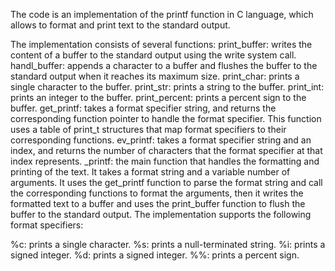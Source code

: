 The code is an implementation of the printf function in C language, which allows to format and print text to the standard output.

The implementation consists of several functions:
print_buffer: writes the content of a buffer to the standard output using the write system call.
handl_buffer: appends a character to a buffer and flushes the buffer to the standard output when it reaches its maximum size.
print_char: prints a single character to the buffer.
print_str: prints a string to the buffer.
print_int: prints an integer to the buffer.
print_percent: prints a percent sign to the buffer.
get_printf: takes a format specifier string, and returns the corresponding function pointer to handle the format specifier. This function uses a table of print_t structures that map format specifiers to their corresponding functions.
ev_printf: takes a format specifier string and an index, and returns the number of characters that the format specifier at that index represents.
_printf: the main function that handles the formatting and printing of the text. It takes a format string and a variable number of arguments. It uses the get_printf function to parse the format string and call the corresponding functions to format the arguments, then it writes the formatted text to a buffer and uses the print_buffer function to flush the buffer to the standard output.
The implementation supports the following format specifiers:

%c: prints a single character.
%s: prints a null-terminated string.
%i: prints a signed integer.
%d: prints a signed integer.
%%: prints a percent sign.

